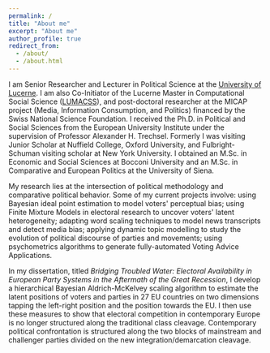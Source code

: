 ```yaml
---
permalink: /
title: "About me"
excerpt: "About me"
author_profile: true
redirect_from:
  - /about/
  - /about.html
---
```


I am Senior Researcher and Lecturer in Political Science at the [University of Lucerne](https://www.unilu.ch/en/faculties/faculty-of-humanities-and-social-sciences/institutes-departements-and-research-centres/department-of-political-science/staff/andrea-de-angelis-msc/). I am also Co-Initiator of the Lucerne Master in Computational Social Science ([LUMACSS](https://www.unilu.ch/studium/studienangebot/master/kultur-und-sozialwissenschaftlichegit-fakultaet/lucerne-master-in-computational-social-sciences-lumacss/)), and post-doctoral researcher at the MICAP project (Media, Information Consumption, and Politics) financed by the Swiss National Science Foundation. I received the Ph.D. in Political and Social Sciences from the European University Institute under the supervision of Professor Alexander H. Trechsel. Formerly I was visiting Junior Scholar at Nuffield College, Oxford University, and Fulbright-Schuman visiting scholar at New York University. I obtained an M.Sc. in Economic and Social Sciences at Bocconi University and an M.Sc. in Comparative and European Politics at the University of Siena.

My research lies at the intersection of political methodology and comparative political behavior. Some of my current projects involve: using Bayesian ideal point estimation to model voters' perceptual bias; using Finite Mixture Models in electoral research to uncover voters' latent heterogeneity; adapting word scaling techniques to model news transcripts and detect media bias; applying dynamic topic modelling to study the evolution of political discourse of parties and movements; using psychometrics algorithms to generate fully-automated Voting Advice Applications.

In my dissertation, titled *Bridging Troubled Water: Electoral Availability in European Party Systems in the Aftermath of the Great Recession*, I develop a hierarchical Bayesian Aldrich-McKelvey scaling algorithm to estimate the latent positions of voters and parties in 27 EU countries on two dimensions tapping the left-right position and the position towards the EU. I then use these measures to show that electoral competition in contemporary Europe is no longer structured along the traditional class cleavage. Contemporary political confrontation is structured along the two blocks of mainstream and challenger parties divided on the new integration/demarcation cleavage.
